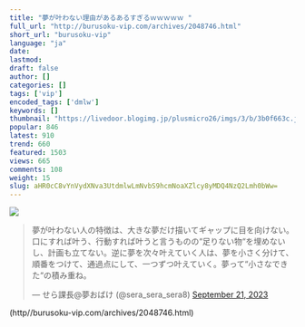 ```yaml
---
title: "夢が叶わない理由があるあるすぎるｗｗｗｗｗ "
full_url: "http://burusoku-vip.com/archives/2048746.html"
short_url: "burusoku-vip"
language: "ja"
date: 
lastmod: 
draft: false
author: []
categories: []
tags: ['vip']
encoded_tags: ['dmlw']
keywords: []
thumbnail: "https://livedoor.blogimg.jp/plusmicro26/imgs/3/b/3b0f663c.jpg"
popular: 846
latest: 910
trend: 660
featured: 1503
views: 665
comments: 108
weight: 15
slug: aHR0cC8vYnVydXNva3UtdmlwLmNvbS9hcmNoaXZlcy8yMDQ4NzQ2Lmh0bWw=
---
```


![](https://livedoor.blogimg.jp/plusmicro26/imgs/3/b/3b0f663c.jpg)

<blockquote class='twitter-tweet'><p lang='ja' dir='ltr'>夢が叶わない人の特徴は、大きな夢だけ描いてギャップに目を向けない。口にすれば叶う、行動すれば叶うと言うものの“足りない物“を埋めないし、計画も立てない。逆に夢を次々叶えていく人は、夢を小さく分けて、順番をつけて、通過点にして、一つずつ叶えていく。夢って“小さなできた“の積み重ね。</p>— せら課長@夢おばけ (@sera_sera_sera8) <a href='https//twitter.com/sera_sera_sera8/status/1704977552828256339?ref_src=twsrc%5Etfw'>September 21, 2023</a></blockquote> 

(http//burusoku-vip.com/archives/2048746.html)
